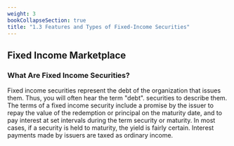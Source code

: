 ```yaml
---
weight: 3
bookCollapseSection: true
title: "1.3 Features and Types of Fixed-Income Securities"
---
```


## Fixed Income Marketplace

### What Are Fixed Income Securities?

Fixed income securities represent the debt of the organization that issues them. Thus, you will often hear the term "debt".
securities to describe them. The terms of a fixed income security include a promise by the issuer to repay
the value of the redemption or principal on the maturity date, and to pay interest at set intervals during the term
security or maturity. In most cases, if a security is held to maturity, the yield is fairly certain. Interest
payments made by issuers are taxed as ordinary income.